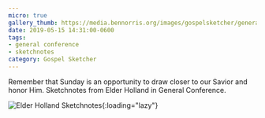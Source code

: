 ```yaml
---
micro: true
gallery_thumb: https://media.bennorris.org/images/gospelsketcher/general-conference/apr-2019/apr-19-holland.jpg
date: 2019-05-15 14:31:00-0600
tags:
- general conference
- sketchnotes
category: Gospel Sketcher
---
```


Remember that Sunday is an opportunity to draw closer to our Savior and honor Him. Sketchnotes from Elder Holland in General Conference.

![Elder Holland Sketchnotes](https://media.bennorris.org/images/gospelsketcher/general-conference/apr-2019/apr-19-holland.jpg){:loading="lazy"}